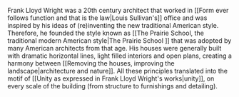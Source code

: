 ---
---

Frank Lloyd Wright was a 20th century architect that worked in [[Form ever follows function and that is the law|Louis Sullivan's]] office and was inspired by his ideas of (re)inventing the new traditional American style. Therefore, he founded the style known as [[The Prairie School, the traditional modern American style|The Prairie School ]] that was adopted by many American architects from that age. His houses were generally built with dramatic horizontal lines, light filled interiors and open plans, creating a harmony between [[Removing the houses, improving the landscape|architecture and nature]]. All these principles translated into the motif of [[Unity as expressed in Frank Lloyd Wright's works|unity]], on every scale of the building (from structure to furnishings and detailing).